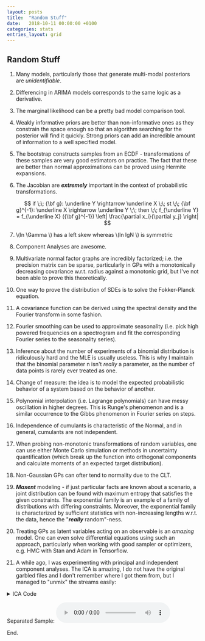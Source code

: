 ```yaml
---
layout: posts
title:  "Random Stuff"
date:   2018-10-11 00:00:00 +0100
categories: stats
entries_layout: grid
---
```


## Random Stuff

 1. Many models, particularly those that generate multi-modal posteriors are _unidentifiable_.

 2. Differencing in ARIMA models corresponds to the same logic as a derivative.

 3. The marginal likelihood can be a pretty bad model comparison tool.

 4. Weakly informative priors are better than non-informative ones as they constrain the space enough so that an algorithm searching for the posterior will find it quickly. Strong priors can add an incredible amount of information to a well specified model.

 5. The bootstrap constructs samples from an ECDF - transformations of these samples are very good estimators on practice. The fact that these are better than normal approximations can be proved using Hermite expansions.

 6. The Jacobian are ***extremely*** important in the context of probabilistic transformations.

	$$ if \;\; {\bf g}: \underline Y \rightarrow \underline X \;\; st \;\; {\bf g}^{-1}: \underline X \rightarrow \underline Y \;\; then \;\; f_{\underline Y} = f_{\underline X} ({\bf g}^{-1}) \left| \frac{\partial x_i}{\partial y_j} \right| $$

 7. \\(ln \Gamma \\) has a left skew whereas \\(ln lgN \\) is symmetric

 8. Component Analyses are awesome.

 9. Multivariate normal factor graphs are incredibly factorized; i.e. the precision matrix can be sparse, particularly in GPs with a monotonically decreasing covariance w.r.t. radius against a monotonic grid, but I've not been able to prove this theoretically.

 10. One way to prove the distribution of SDEs is to solve the Fokker-Planck equation.

 11. A covariance function can be derived using the spectral density and the Fourier transform in some fashion.

 12. Fourier smoothing can be used to approximate seasonality (i.e. pick high powered frequencies on a spectrogram and fit the corresponding Fourier series to the seasonality series).

 13. Inference about the number of experiments of a binomial distribution is ridiculously hard and the MLE is usually useless. This is why I maintain that the binomial parameter n isn't _really_ a parameter, as the number of data points is rarely ever treated as one.

 14. Change of measure: the idea is to model the expected probabilistic behavior of a system based on the behavior of another.

 15. Polynomial interpolation (i.e. Lagrange polynomials) can have messy oscillation in higher degrees. This is Runge's phenomenon and is a similar occurrence to the Gibbs phenomenon in Fourier series on steps.

 16. Independence of cumulants is characteristic of the Normal, and in general, cumulants are not independent.

 17. When probing non-monotonic transformations of random variables, one can use either Monte Carlo simulation or methods in uncertainty quantification (which break up the function into orthogonal components and calculate moments of an expected target distribution).
 
 18. Non-Gaussian GPs can ofter tend to normality due to the CLT.

 19. _**Maxent**_ modeling - if just particular facts are known about a scenario, a joint distribution can be found with maximum entropy that satisfies the given constraints. The exponential family is an example of a family of distributions with differing constraints. Moreover, the exponential family is characterized by sufficient statistics with non-increasing lengths w.r.t. the data, hence the "_**really**_ random"-ness.

 20. Treating GPs as latent variables acting on an observable is an _amazing_ model. One can even solve differential equations using such an approach, particularly when working with good sampler or optimizers, e.g. HMC with Stan and Adam in Tensorflow.

 21. A while ago, I was experimenting with principal and independent component analyses. The ICA is amazing, I do not have the original garbled files and I don't remember where I got them from, but I managed to "unmix" the streams easily:

 <details>
 <summary> ICA Code </summary>
 
 {%highlight ruby%}
 
 library(tuneR)
 library(fastICA)
 
 mix1 <- readWave("./mixedX.wav")
 mix2 <- readWave("./mixedY.wav")
 
 wave1 <- mix1@left
 wave2 <- mix2@left
 
 ica <- fastICA(data.frame(x = wave1, y = wave2), 2, method = "R", maxit = 250, tol = 1e-50, verbose = TRUE)
 
 writeWave(Wave(ica$S[,1], samp.rate = 32000, bit = 16, pcm = TRUE), "./seperatedX.wav")
 writeWave(Wave(ica$S[,2], samp.rate = 32000, bit = 16, pcm = TRUE), "./seperatedY.wav")
 
 {% endhighlight %}
 
 </details>

 Separated Sample:
 <audio controls>
   <source src="/audio/sep.wav" type="audio/wav">
   Browser cannot play audio.
 </audio>

End.